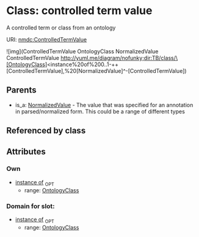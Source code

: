 
# Class: controlled term value


A controlled term or class from an ontology

URI: [nmdc:ControlledTermValue](https://microbiomedata/meta/ControlledTermValue)

![img](ControlledTermValue
OntologyClass
NormalizedValue
ControlledTermValue
http://yuml.me/diagram/nofunky;dir:TB/class/\[OntologyClass]<instance%20of%200..1-++\[ControlledTermValue],%20\[NormalizedValue]^-\[ControlledTermValue])

## Parents

 *  is_a: [NormalizedValue](NormalizedValue.md) - The value that was specified for an annotation in parsed/normalized form. This could be a range of different types

## Referenced by class


## Attributes


### Own

 * [instance of](instance_of.md)  <sub>OPT</sub>
    * range: [OntologyClass](OntologyClass.md)

### Domain for slot:

 * [instance of](instance_of.md)  <sub>OPT</sub>
    * range: [OntologyClass](OntologyClass.md)
